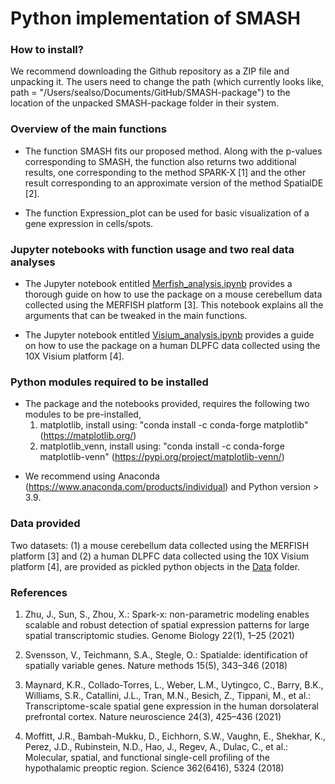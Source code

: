 # Python implementation of SMASH

### How to install?
We recommend downloading the Github repository as a ZIP file and unpacking it. The users need to change the path (which currently looks like, path = "/Users/sealso/Documents/GitHub/SMASH-package") to the location of the unpacked SMASH-package folder in their system. 


### Overview of the main functions
-  The function SMASH fits our proposed method. Along with the p-values corresponding to SMASH, the function also returns two additional results, one corresponding to the method SPARK-X [1] and the other result corresponding to an approximate version of the method SpatialDE [2]. 

-  The function Expression_plot can be used for basic visualization of a gene expression  in cells/spots.


### Jupyter notebooks with function usage and two real data analyses
- The Jupyter notebook entitled [Merfish_analysis.ipynb](Merfish_analysis.ipynb) provides a thorough guide on how to use the package on a mouse cerebellum data collected using the MERFISH platform [3]. This notebook explains all the arguments that can be tweaked in the main functions. 

- The Jupyter notebook entitled [Visium_analysis.ipynb](Visium_analysis.ipynb) provides a guide on how to use the package on a human DLPFC data collected using the 10X Visium platform [4]. 


### Python modules required to be installed
- The package and the notebooks provided, requires the following two modules to be pre-installed,
  1. matplotlib, install using: "conda install -c conda-forge matplotlib"  (https://matplotlib.org/)
  2. matplotlib_venn, install using: "conda install -c conda-forge matplotlib-venn"  (https://pypi.org/project/matplotlib-venn/)

* We recommend using Anaconda (https://www.anaconda.com/products/individual) and Python version > 3.9. 

### Data provided

Two datasets: (1) a mouse cerebellum data collected using the MERFISH platform [3] and (2)  a human DLPFC data collected using the 10X Visium platform [4], are provided as pickled python objects in the [Data](Data) folder. 

### References

1. Zhu, J., Sun, S., Zhou, X.: Spark-x: non-parametric modeling enables scalable and robust detection of spatial expression patterns for large spatial transcriptomic studies. Genome Biology 22(1), 1–25 (2021)

2. Svensson, V., Teichmann, S.A., Stegle, O.: Spatialde: identification of spatially variable genes. Nature methods 15(5), 343–346 (2018)

3. Maynard, K.R., Collado-Torres, L., Weber, L.M., Uytingco, C., Barry, B.K., Williams, S.R., Catallini, J.L., Tran, M.N., Besich, Z., Tippani, M., et al.: Transcriptome-scale spatial gene expression in the human dorsolateral
prefrontal cortex. Nature neuroscience 24(3), 425–436 (2021)

4. Moffitt, J.R., Bambah-Mukku, D., Eichhorn, S.W., Vaughn, E., Shekhar, K., Perez, J.D., Rubinstein, N.D., Hao, J., Regev, A., Dulac, C., et al.: Molecular, spatial, and functional single-cell profiling of the hypothalamic
preoptic region. Science 362(6416), 5324 (2018)


